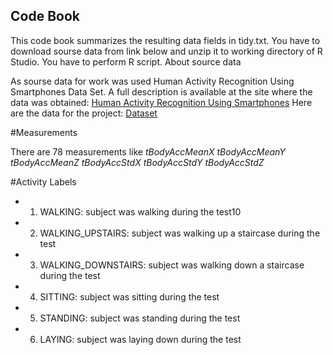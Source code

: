 ## Code Book

This code book summarizes the resulting data fields in tidy.txt.
You have to download sourse data from link below and unzip it to working directory of R Studio. You have to perform R script. About source data

As sourse data for work was used Human Activity Recognition Using Smartphones Data Set. 
A full description is available at the site where the data was obtained: [Human Activity Recognition Using Smartphones](http://archive.ics.uci.edu/ml/datasets/Human+Activity+Recognition+Using+Smartphones) 
Here are the data for the project: [Dataset](https://d396qusza40orc.cloudfront.net/getdata%2Fprojectfiles%2FUCI%20HAR%20Dataset.zip)

#Measurements

There are 78 measurements like 
*tBodyAccMeanX*
*tBodyAccMeanY*
*tBodyAccMeanZ*
*tBodyAccStdX*
*tBodyAccStdY*
*tBodyAccStdZ*

#Activity Labels

* 1. WALKING: subject was walking during the test10
* 2. WALKING_UPSTAIRS: subject was walking up a staircase during the test
* 3. WALKING_DOWNSTAIRS: subject was walking down a staircase during the test
* 4. SITTING: subject was sitting during the test
* 5. STANDING: subject was standing during the test
* 6. LAYING: subject was laying down during the test
